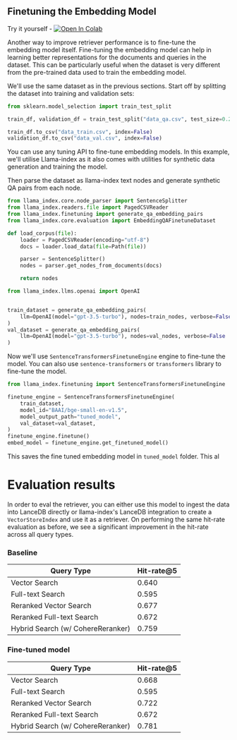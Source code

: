 ## Finetuning the Embedding Model
Try it yourself - <a href="https://colab.research.google.com/github/lancedb/lancedb/blob/main/docs/src/notebooks/embedding_tuner.ipynb"><img src="https://colab.research.google.com/assets/colab-badge.svg" alt="Open In Colab"></a><br/>

Another way to improve retriever performance is to fine-tune the embedding model itself. Fine-tuning the embedding model can help in learning better representations for the documents and queries in the dataset. This can be particularly useful when the dataset is very different from the pre-trained data used to train the embedding model.

We'll use the same dataset as in the previous sections. Start off by splitting the dataset into training and validation sets:
```python
from sklearn.model_selection import train_test_split

train_df, validation_df = train_test_split("data_qa.csv", test_size=0.2, random_state=42)

train_df.to_csv("data_train.csv", index=False)
validation_df.to_csv("data_val.csv", index=False)
```

You can use any tuning API to fine-tune embedding models. In this example, we'll utilise Llama-index as it also comes with utilities for synthetic data generation and training the model. 


Then parse the dataset as llama-index text nodes and generate synthetic QA pairs from each node.
```python
from llama_index.core.node_parser import SentenceSplitter
from llama_index.readers.file import PagedCSVReader
from llama_index.finetuning import generate_qa_embedding_pairs
from llama_index.core.evaluation import EmbeddingQAFinetuneDataset

def load_corpus(file):
    loader = PagedCSVReader(encoding="utf-8")
    docs = loader.load_data(file=Path(file))

    parser = SentenceSplitter()
    nodes = parser.get_nodes_from_documents(docs)

    return nodes

from llama_index.llms.openai import OpenAI


train_dataset = generate_qa_embedding_pairs(
    llm=OpenAI(model="gpt-3.5-turbo"), nodes=train_nodes, verbose=False
)
val_dataset = generate_qa_embedding_pairs(
    llm=OpenAI(model="gpt-3.5-turbo"), nodes=val_nodes, verbose=False
)
```

Now we'll use `SentenceTransformersFinetuneEngine` engine to fine-tune the model. You can also use `sentence-transformers` or `transformers` library to fine-tune the model. 

```python
from llama_index.finetuning import SentenceTransformersFinetuneEngine

finetune_engine = SentenceTransformersFinetuneEngine(
    train_dataset,
    model_id="BAAI/bge-small-en-v1.5",
    model_output_path="tuned_model",
    val_dataset=val_dataset,
)
finetune_engine.finetune()
embed_model = finetune_engine.get_finetuned_model()
```
This saves the fine tuned embedding model in `tuned_model` folder. This al

# Evaluation results
In order to eval the retriever, you can either use this model to ingest the data into LanceDB directly or llama-index's LanceDB integration to create a `VectorStoreIndex` and use it as a retriever. 
On performing the same hit-rate evaluation as before, we see a significant improvement in the hit-rate across all query types.

### Baseline
| Query Type | Hit-rate@5 |
| --- | --- |
| Vector Search | 0.640 |
| Full-text Search | 0.595 |
| Reranked Vector Search | 0.677 |
| Reranked Full-text Search | 0.672 |
| Hybrid Search (w/ CohereReranker) | 0.759|

### Fine-tuned model
| Query Type | Hit-rate@5 |
| --- | --- |
| Vector Search | 0.668 |
| Full-text Search | 0.595 |
| Reranked Vector Search | 0.722 |
| Reranked Full-text Search | 0.672|
| Hybrid Search (w/ CohereReranker) | 0.781|
